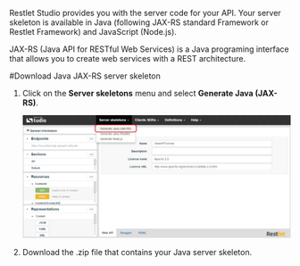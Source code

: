 Restlet Studio provides you with the server code for your API. Your server skeleton is available in Java (following JAX-RS standard Framework or Restlet Framework) and JavaScript (Node.js). 

JAX-RS (Java API for RESTful Web Services) is a Java programing interface that allows you to create web services with a REST architecture.

#Download Java JAX-RS server skeleton

1. Click on the **Server skeletons** menu and select **Generate Java (JAX-RS)**.

	![JAX-RS](images/01.jpg "JAX-RS")

2. Download the .zip file that contains your Java server skeleton.